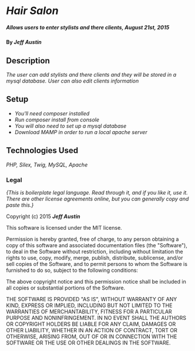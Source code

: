 # _Hair Salon_

##### _Allows users to enter stylists and there clients, August 21st, 2015_

#### By _**Jeff Austin**_

## Description

_The user can add stylists and there clients and they will be stored in a mysql database. User can also edit clients information_

## Setup

* _You'll need composer installed_
* _Run composer install from console_
* _You will also need to set up a mysql database_
* _Download MAMP in order to run a local apache server_



## Technologies Used

_PHP, Silex, Twig, MySQL, Apache_

### Legal

*{This is boilerplate legal language. Read through it, and if you like it, use it. There are other license agreements online, but you can generally copy and paste this.}*

Copyright (c) 2015 **_Jeff Austin_**

This software is licensed under the MIT license.

Permission is hereby granted, free of charge, to any person obtaining a copy
of this software and associated documentation files (the "Software"), to deal
in the Software without restriction, including without limitation the rights
to use, copy, modify, merge, publish, distribute, sublicense, and/or sell
copies of the Software, and to permit persons to whom the Software is
furnished to do so, subject to the following conditions:

The above copyright notice and this permission notice shall be included in
all copies or substantial portions of the Software.

THE SOFTWARE IS PROVIDED "AS IS", WITHOUT WARRANTY OF ANY KIND, EXPRESS OR
IMPLIED, INCLUDING BUT NOT LIMITED TO THE WARRANTIES OF MERCHANTABILITY,
FITNESS FOR A PARTICULAR PURPOSE AND NONINFRINGEMENT. IN NO EVENT SHALL THE
AUTHORS OR COPYRIGHT HOLDERS BE LIABLE FOR ANY CLAIM, DAMAGES OR OTHER
LIABILITY, WHETHER IN AN ACTION OF CONTRACT, TORT OR OTHERWISE, ARISING FROM,
OUT OF OR IN CONNECTION WITH THE SOFTWARE OR THE USE OR OTHER DEALINGS IN
THE SOFTWARE.